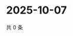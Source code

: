 # 2025-10-07

共 0 条

<!-- BEGIN BILIBILI -->
<!-- 最后更新时间 2025-10-07 00:10:59 +0800 -->

<!-- END BILIBILI -->